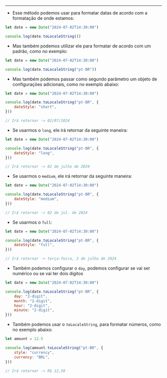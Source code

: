 ___
- Esse método podemos usar para formatar datas de acordo com a formatação de onde estamos:
```js
let date = new Date("2024-07-02T14:30:00")

console.log(date.toLocaleString())
```
- Mas também podemos utilizar ele para formatar de acordo com um padrão, como no exemplo:
```js
let date = new Date("2024-07-02T14:30:00")

console.log(date.toLocaleString("pt-BR"))
```
- Mas também podemos passar como segundo parâmetro um objeto de configurações adicionais, como no exemplo abaixo:
```js
let date = new Date("2024-07-02T14:30:00")

console.log(date.toLocaleString("pt-BR", {
	dateStyle: "short",
}))

// Irá retornar -> 02/07/2024
```
- Se usarmos o `long`, ele irá retornar da seguinte maneira:
```js
let date = new Date("2024-07-02T14:30:00")

console.log(date.toLocaleString("pt-BR", {
	dateStyle: "long",
}))

// Irá retornar -> 02 de julho de 2024
```
- Se usarmos o `medium`, ele irá retornar da seguinte maneira:
```js
let date = new Date("2024-07-02T14:30:00")

console.log(date.toLocaleString("pt-BR", {
	dateStyle: "medium",
}))

// Irá retornar -> 02 de jul. de 2024
```
- Se usarmos o `full`:
```js
let date = new Date("2024-07-02T14:30:00")

console.log(date.toLocaleString("pt-BR", {
	dateStyle: "full",
}))

// Irá retornar -> terça-feira, 2 de julho de 2024
```
- Também podemos configurar o `day`, podemos configurar se vai ser numérico ou se vai ter dois dígitos
```js
let date = new Date("2024-07-02T14:30:00")

console.log(date.toLocaleString("pt-BR", {
	day: "2-digit",
	month: "2-digit",
	hour: "2-digit",
	minute: "2-digit",
}))
```
- Também podemos usar o `toLocaleString`, para formatar números, como no exemplo abaixo:
```js
let amount = 12.5

console.log(amount.toLocaleString("pt-BR", {
	style: "currency",
	currency: "BRL",
}))

// Irá retornar -> R$ 12,50
```
